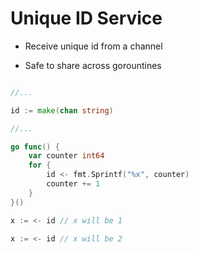 # Unique ID Service

- Receive unique id from a channel

- Safe to share across gorountines

```go

//...

id := make(chan string)

//...

go func() {
    var counter int64
    for {
        id <- fmt.Sprintf("%x", counter)
        counter += 1
    }
}()

x := <- id // x will be 1

x := <- id // x will be 2

```
